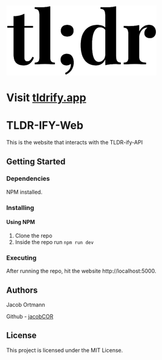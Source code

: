 ![tldr](./public/assets/logo.png)
# Visit [tldrify.app](https://tldrify.app/)
# TLDR-IFY-Web

This is the website that interacts with the TLDR-ify-API

## Getting Started

### Dependencies

NPM installed.

### Installing
#### Using NPM
1) Clone the repo
2) Inside the repo run `npm run dev`

### Executing
After running the repo, hit the website http://localhost:5000.

## Authors

Jacob Ortmann

Github - [jacobCOR](https://github.com/jacobCOR)

## License

This project is licensed under the MIT License.


